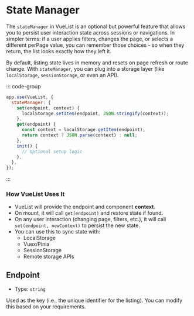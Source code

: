 # State Manager

The `stateManager` in VueList is an optional but powerful feature that allows you to persist user interaction state across sessions or navigations. In simpler terms: if a user applies filters, changes the page, or selects a different perPage value, you can remember those choices - so when they return, the list looks exactly how they left it.

By default, listing state lives in memory and resets on page refresh or route change. With `stateManager`, you can plug into a storage layer (like `localStorage`, `sessionStorage`, or even an API).

::: code-group

```js [main.js]
app.use(VueList, {
  stateManager: {
    set(endpoint, context) {
      localStorage.setItem(endpoint, JSON.stringify(context));
    },
    get(endpoint) {
      const context = localStorage.getItem(endpoint);
      return context ? JSON.parse(context) : null;
    },
    init() {
      // Optional setup logic
    },
  },
});
```

:::

### How VueList Uses It

- VueList will provide the endpoint and component **context**.
- On mount, it will call `get(endpoint)` and restore state if found.
- On any user interaction (changing page, filters, etc.), it will call `set(endpoint, newContext)` to persist the new state.
- You can use this to sync state with:
  - LocalStorage
  - Vuex/Pinia
  - SessionStorage
  - Remote storage APIs

## Endpoint

- Type: `string`

Used as the key (i.e., the unique identifier for the listing). You can modify this based on your requirements.
